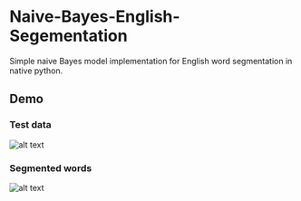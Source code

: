 # Naive-Bayes-English-Segementation

Simple naive Bayes model implementation for English word segmentation in native python.

## Demo
### Test data
![alt text](https://github.com/CodyNing/Naive-Bayes-English-Segmentation/raw/main/result/test.png)

### Segmented words
![alt text](https://github.com/CodyNing/Naive-Bayes-English-Segmentation/raw/main/result/segmented.png)
